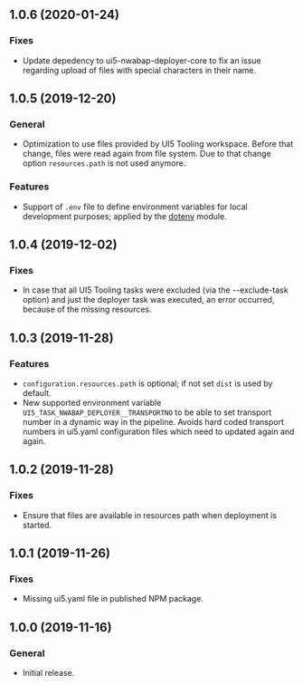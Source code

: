 ## 1.0.6 (2020-01-24)

### Fixes
- Update depedency to ui5-nwabap-deployer-core to fix an issue regarding upload of files with special characters in their name.

## 1.0.5 (2019-12-20)

### General
- Optimization to use files provided by UI5 Tooling workspace. Before that change, files were read again from file system. Due to that change option `resources.path` is not used anymore.

### Features
- Support of `.env` file to define environment variables for local development purposes; applied by the [dotenv](https://www.npmjs.com/package/dotenv) module. 

## 1.0.4 (2019-12-02)

### Fixes
- In case that all UI5 Tooling tasks were excluded (via the --exclude-task option) and just the deployer task was executed, an error occurred, because of the missing resources.

## 1.0.3 (2019-11-28)

### Features
- `configuration.resources.path` is optional; if not set `dist` is used by default.
- New supported environment variable `UI5_TASK_NWABAP_DEPLOYER__TRANSPORTNO` to be able to set transport number in a dynamic way in the pipeline. Avoids hard coded transport numbers in ui5.yaml configuration files which need to updated again and again.

## 1.0.2 (2019-11-28)

### Fixes
- Ensure that files are available in resources path when deployment is started.

## 1.0.1 (2019-11-26)

### Fixes
- Missing ui5.yaml file in published NPM package. 

## 1.0.0 (2019-11-16)

### General
- Initial release.